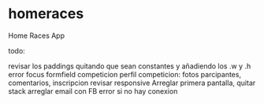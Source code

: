 # homeraces

Home Races App

todo:

revisar los paddings quitando que sean constantes y añadiendo los .w y .h
error focus formfield competicion
perfil competicion:  fotos parcipantes, comentarios, inscripcion
revisar responsive
Arreglar primera pantalla, quitar stack
arreglar email con FB
error si no hay conexion

